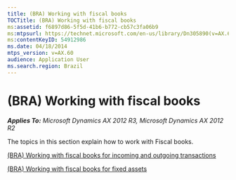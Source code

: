 ```yaml
---
title: (BRA) Working with fiscal books
TOCTitle: (BRA) Working with fiscal books
ms:assetid: f6897d86-5f5d-41b6-b772-cb57c3fa06b9
ms:mtpsurl: https://technet.microsoft.com/en-us/library/Dn305890(v=AX.60)
ms:contentKeyID: 54912986
ms.date: 04/18/2014
mtps_version: v=AX.60
audience: Application User
ms.search.region: Brazil
---
```


# (BRA) Working with fiscal books 


_**Applies To:** Microsoft Dynamics AX 2012 R3, Microsoft Dynamics AX 2012 R2_

The topics in this section explain how to work with Fiscal books.

[(BRA) Working with fiscal books for incoming and outgoing transactions](bra-working-with-fiscal-books-for-incoming-and-outgoing-transactions.md)

[(BRA) Working with fiscal books for fixed assets](bra-working-with-fiscal-books-for-fixed-assets.md)

  


